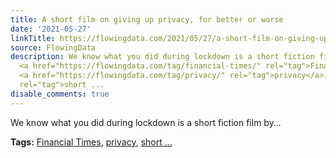 ```yaml
---
title: A short film on giving up privacy, for better or worse
date: '2021-05-27'
linkTitle: https://flowingdata.com/2021/05/27/a-short-film-on-giving-up-privacy-for-better-or-worse/
source: FlowingData
description: We know what you did during lockdown is a short fiction film by&#8230;<p><strong>Tags:</strong>
  <a href="https://flowingdata.com/tag/financial-times/" rel="tag">Financial Times</a>,
  <a href="https://flowingdata.com/tag/privacy/" rel="tag">privacy</a>, <a href="https://flowingdata.com/tag/short-film/"
  rel="tag">short ...
disable_comments: true
---
```

We know what you did during lockdown is a short fiction film by&#8230;<p><strong>Tags:</strong> <a href="https://flowingdata.com/tag/financial-times/" rel="tag">Financial Times</a>, <a href="https://flowingdata.com/tag/privacy/" rel="tag">privacy</a>, <a href="https://flowingdata.com/tag/short-film/" rel="tag">short ...